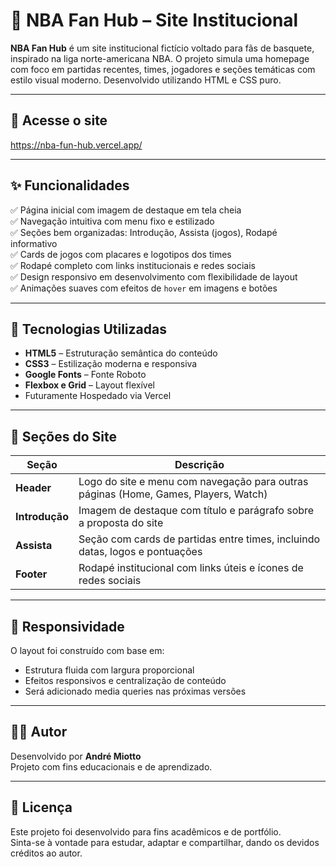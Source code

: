 # 🏀 NBA Fan Hub – Site Institucional

**NBA Fan Hub** é um site institucional fictício voltado para fãs de basquete, inspirado na liga norte-americana NBA. O projeto simula uma homepage com foco em partidas recentes, times, jogadores e seções temáticas com estilo visual moderno. Desenvolvido utilizando HTML e CSS puro.

---

## 🔗 Acesse o site  
https://nba-fun-hub.vercel.app/

---

## ✨ Funcionalidades

✅ Página inicial com imagem de destaque em tela cheia  
✅ Navegação intuitiva com menu fixo e estilizado  
✅ Seções bem organizadas: Introdução, Assista (jogos), Rodapé informativo  
✅ Cards de jogos com placares e logotipos dos times  
✅ Rodapé completo com links institucionais e redes sociais  
✅ Design responsivo em desenvolvimento com flexibilidade de layout  
✅ Animações suaves com efeitos de `hover` em imagens e botões  

---

## 🧪 Tecnologias Utilizadas

- **HTML5** – Estruturação semântica do conteúdo  
- **CSS3** – Estilização moderna e responsiva  
- **Google Fonts** – Fonte Roboto  
- **Flexbox e Grid** – Layout flexível
- Futuramente Hospedado via Vercel

---

## 📸 Seções do Site

| Seção      | Descrição |
|------------|-----------|
| **Header** | Logo do site e menu com navegação para outras páginas (Home, Games, Players, Watch) |
| **Introdução** | Imagem de destaque com título e parágrafo sobre a proposta do site |
| **Assista** | Seção com cards de partidas entre times, incluindo datas, logos e pontuações |
| **Footer** | Rodapé institucional com links úteis e ícones de redes sociais |

---

## 📱 Responsividade

O layout foi construído com base em:

- Estrutura fluida com largura proporcional
- Efeitos responsivos e centralização de conteúdo  
- Será adicionado media queries nas próximas versões 

---

## 👨‍💻 Autor

Desenvolvido por **André Miotto**  
Projeto com fins educacionais e de aprendizado.

---

## 📝 Licença

Este projeto foi desenvolvido para fins acadêmicos e de portfólio.  
Sinta-se à vontade para estudar, adaptar e compartilhar, dando os devidos créditos ao autor.
